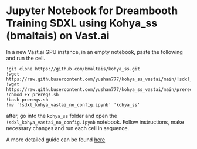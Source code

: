 # Jupyter Notebook for Dreambooth Training SDXL using Kohya_ss (bmaltais) on Vast.ai

In a new Vast.ai GPU instance, in an empty notebook, paste the following and run the cell. 

```
!git clone https://github.com/bmaltais/kohya_ss.git
!wget https://raw.githubusercontent.com/yushan777/kohya_ss_vastai/main/!sdxl_kohya_vastai_no_config.ipynb
!wget https://raw.githubusercontent.com/yushan777/kohya_ss_vastai/main/prereqs.sh
!chmod +x prereqs.sh
!bash prereqs.sh
!mv '!sdxl_kohya_vastai_no_config.ipynb' 'kohya_ss'
```

after, go into the `kohya_ss` folder and open the `!sdxl_kohya_vastai_no_config.ipynb` notebook. Follow instructions, make necessary changes and run each cell in sequence. 

A more detailed guide can be found [here](https://medium.com/@yushantripleseven/dreambooth-sdxl-using-kohya-ss-on-vast-ai-10e1bfa26eed)
